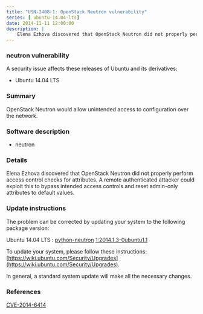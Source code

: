 ```yaml
---
title: "USN-2408-1: OpenStack Neutron vulnerability"
series: [ ubuntu-14.04-lts]
date: 2014-11-11 12:00:00
description: |
    Elena Ezhova discovered that OpenStack Neutron did not properly perform access control checks for attributes. A remote authenticated attacker could exploit this to bypass intended access controls and reset admin-only attributes to default values. 
--- 
```

 
 


### neutron vulnerability

A security issue affects these releases of Ubuntu and its derivatives:

* Ubuntu 14.04 LTS

### Summary

OpenStack Neutron would allow unintended access to configuration over the network.

### Software description

* neutron 

### Details

Elena Ezhova discovered that OpenStack Neutron did not properly perform access control checks for attributes. A remote authenticated attacker could exploit this to bypass intended access controls and reset admin-only attributes to default values. 

### Update instructions

The problem can be corrected by updating your system to the following package version:

Ubuntu 14.04 LTS
 : [python-neutron](https://launchpad.net/ubuntu/+source/neutron) <span> [1:2014.1.3-0ubuntu1.1](https://launchpad.net/ubuntu/+source/neutron/1:2014.1.3-0ubuntu1.1) </span> 

To update your system, please follow these instructions: [https://wiki.ubuntu.com/Security/Upgrades](https://wiki.ubuntu.com/Security/Upgrades).

In general, a standard system update will make all the necessary changes. 

### References

 
 [CVE-2014-6414](http://people.ubuntu.com/~ubuntu-security/cve/CVE-2014-6414)
 


